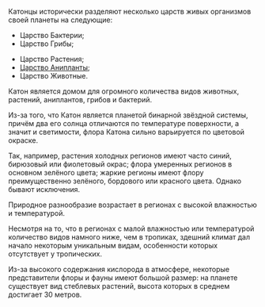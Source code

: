 Катонцы исторически разделяют несколько царств живых организмов своей планеты на следующие:
* Царство Бактерии;
* Царство Грибы;
- Царство Растения;
- [Царство Анипланты](Анипланты);
- Царство Животные.

Катон является домом для огромного количества видов животных, растений, аниплантов, грибов и бактерий.

Из-за того, что Катон является планетой бинарной звёздной системы, причём два его солнца отличаются по температуре поверхности, а значит и светимости, флора Катона сильно варьируется по цветовой окраске.

Так, например, растения холодных регионов имеют часто синий, бирюзовый или фиолетовый окрас; флора умеренных регионов в основном зелёного цвета; жаркие регионы имеют флору преимущественно зелёного, бордового или красного цвета. Однако бывают исключения.

Природное разнообразие возрастает в регионах с высокой влажностью и температурой.

Несмотря на то, что в регионах с малой влажностью или температурой количество видов намного ниже, чем в тропиках, здешний климат дал начало некоторым уникальным видам, особенности которых отсутствует у тропических.

Из-за высокого содержания кислорода в атмосфере, некоторые представители флоры и фауны имеют большой размер: на планете существует вид стеблевых растений, высота которых в среднем достигает 30 метров.
